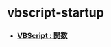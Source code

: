 # vbscript-startup

- ### [VBScript : 関数](https://docs.microsoft.com/ja-jp/previous-versions/windows/scripting/cc392480(v=msdn.10))
